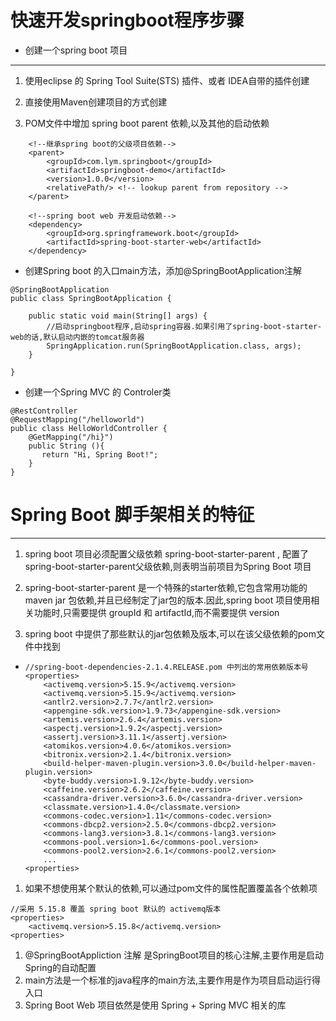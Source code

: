 # 快速开发springboot程序步骤

* 创建一个spring boot 项目

---

1. 使用eclipse 的 Spring Tool Suite\(STS\) 插件、或者 IDEA自带的插件创建
2. 直接使用Maven创建项目的方式创建

3. POM文件中增加 spring boot parent 依赖,以及其他的启动依赖

```
    <!--继承spring boot的父级项目依赖-->
    <parent>
        <groupId>com.lym.springboot</groupId>
        <artifactId>springboot-demo</artifactId>
        <version>1.0.0</version>
        <relativePath/> <!-- lookup parent from repository -->
    </parent>
```

```
    <!--spring boot web 开发启动依赖-->
    <dependency>
        <groupId>org.springframework.boot</groupId>
        <artifactId>spring-boot-starter-web</artifactId>
    </dependency>
```

* 创建Spring boot 的入口main方法，添加@SpringBootApplication注解

```
@SpringBootApplication
public class SpringBootApplication {

    public static void main(String[] args) {
        //启动springboot程序,启动spring容器.如果引用了spring-boot-starter-web的话,默认启动内嵌的tomcat服务器
        SpringApplication.run(SpringBootApplication.class, args);
    }

}
```

* 创建一个Spring MVC 的 Controler类

```
@RestController
@RequestMapping("/helloworld")
public class HelloWorldController {
    @GetMapping("/hi}")
    public String (){
       return "Hi, Spring Boot!";
    }
}
```

#  

# Spring Boot 脚手架相关的特征 

---

1. spring boot 项目必须配置父级依赖 spring-boot-starter-parent , 配置了spring-boot-starter-parent父级依赖,则表明当前项目为Spring Boot 项目
2. spring-boot-starter-parent 是一个特殊的starter依赖,它包含常用功能的 maven jar 包依赖,并且已经制定了jar包的版本.因此,spring boot 项目使用相关功能时,只需要提供 groupId 和 artifactId,而不需要提供 version

1. spring boot 中提供了那些默认的jar包依赖及版本,可以在该父级依赖的pom文件中找到

* ```
  //spring-boot-dependencies-2.1.4.RELEASE.pom 中列出的常用依赖版本号
  <properties>
      <activemq.version>5.15.9</activemq.version>
      <activemq.version>5.15.9</activemq.version>
      <antlr2.version>2.7.7</antlr2.version>
      <appengine-sdk.version>1.9.73</appengine-sdk.version>
      <artemis.version>2.6.4</artemis.version>
      <aspectj.version>1.9.2</aspectj.version>
      <assertj.version>3.11.1</assertj.version>
      <atomikos.version>4.0.6</atomikos.version>
      <bitronix.version>2.1.4</bitronix.version>
      <build-helper-maven-plugin.version>3.0.0</build-helper-maven-plugin.version>
      <byte-buddy.version>1.9.12</byte-buddy.version>
      <caffeine.version>2.6.2</caffeine.version>
      <cassandra-driver.version>3.6.0</cassandra-driver.version>
      <classmate.version>1.4.0</classmate.version>
      <commons-codec.version>1.11</commons-codec.version>
      <commons-dbcp2.version>2.5.0</commons-dbcp2.version>
      <commons-lang3.version>3.8.1</commons-lang3.version>
      <commons-pool.version>1.6</commons-pool.version>
      <commons-pool2.version>2.6.1</commons-pool2.version>   
      ...
  <properties>
  ```

1. 如果不想使用某个默认的依赖,可以通过pom文件的属性配置覆盖各个依赖项

```
//采用 5.15.8 覆盖 spring boot 默认的 activemq版本
<properties>
    <activemq.version>5.15.8</activemq.version>
<properties>
```

1. @SpringBootAppliction 注解 是SpringBoot项目的核心注解,主要作用是启动Spring的自动配置
2. main方法是一个标准的java程序的main方法,主要作用是作为项目启动运行得入口
3. Spring Boot Web 项目依然是使用 Spring + Spring MVC 相关的库



